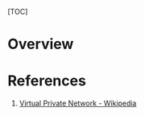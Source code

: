[TOC]

# Overview


# References
1. [Virtual Private Network - Wikipedia][1]

[1]: https://en.wikipedia.org/wiki/Virtual_private_network "Virtual Private Network - Wikipedia"
